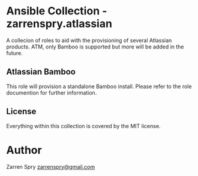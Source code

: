 # Ansible Collection - zarrenspry.atlassian

A collecion of roles to aid with the provisioning of several Atlassian products.
ATM, only Bamboo is supported but more will be added in the future.

## Atlassian Bamboo

This role will provision a standalone Bamboo install. Please refer to the role
documention for further information.

## License

Everything within this collection is covered by the MIT license.

# Author

Zarren Spry <zarrenspry@gmail.com>
